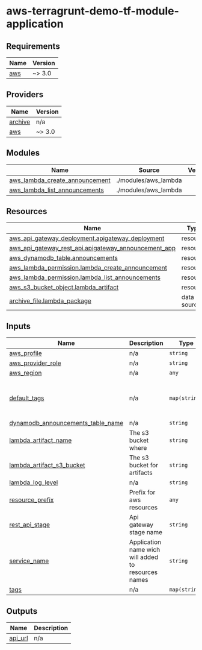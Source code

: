 # aws-terragrunt-demo-tf-module-application

<!-- BEGINNING OF PRE-COMMIT-TERRAFORM DOCS HOOK -->
## Requirements

| Name | Version |
|------|---------|
| <a name="requirement_aws"></a> [aws](#requirement\_aws) | ~> 3.0 |

## Providers

| Name | Version |
|------|---------|
| <a name="provider_archive"></a> [archive](#provider\_archive) | n/a |
| <a name="provider_aws"></a> [aws](#provider\_aws) | ~> 3.0 |

## Modules

| Name | Source | Version |
|------|--------|---------|
| <a name="module_aws_lambda_create_announcement"></a> [aws\_lambda\_create\_announcement](#module\_aws\_lambda\_create\_announcement) | ./modules/aws_lambda |  |
| <a name="module_aws_lambda_list_announcements"></a> [aws\_lambda\_list\_announcements](#module\_aws\_lambda\_list\_announcements) | ./modules/aws_lambda |  |

## Resources

| Name | Type |
|------|------|
| [aws_api_gateway_deployment.apigateway_deployment](https://registry.terraform.io/providers/hashicorp/aws/latest/docs/resources/api_gateway_deployment) | resource |
| [aws_api_gateway_rest_api.apigateway_announcement_app](https://registry.terraform.io/providers/hashicorp/aws/latest/docs/resources/api_gateway_rest_api) | resource |
| [aws_dynamodb_table.announcements](https://registry.terraform.io/providers/hashicorp/aws/latest/docs/resources/dynamodb_table) | resource |
| [aws_lambda_permission.lambda_create_announcement](https://registry.terraform.io/providers/hashicorp/aws/latest/docs/resources/lambda_permission) | resource |
| [aws_lambda_permission.lambda_list_announcements](https://registry.terraform.io/providers/hashicorp/aws/latest/docs/resources/lambda_permission) | resource |
| [aws_s3_bucket_object.lambda_artifact](https://registry.terraform.io/providers/hashicorp/aws/latest/docs/resources/s3_bucket_object) | resource |
| [archive_file.lambda_package](https://registry.terraform.io/providers/hashicorp/archive/latest/docs/data-sources/file) | data source |

## Inputs

| Name | Description | Type | Default | Required |
|------|-------------|------|---------|:--------:|
| <a name="input_aws_profile"></a> [aws\_profile](#input\_aws\_profile) | n/a | `string` | `""` | no |
| <a name="input_aws_provider_role"></a> [aws\_provider\_role](#input\_aws\_provider\_role) | n/a | `string` | `""` | no |
| <a name="input_aws_region"></a> [aws\_region](#input\_aws\_region) | n/a | `any` | n/a | yes |
| <a name="input_default_tags"></a> [default\_tags](#input\_default\_tags) | n/a | `map(string)` | <pre>{<br>  "ManagedBy": "terraform",<br>  "module": "aws-terragrunt-demo-tf-module-application"<br>}</pre> | no |
| <a name="input_dynamodb_announcements_table_name"></a> [dynamodb\_announcements\_table\_name](#input\_dynamodb\_announcements\_table\_name) | n/a | `string` | `"announcements-table"` | no |
| <a name="input_lambda_artifact_name"></a> [lambda\_artifact\_name](#input\_lambda\_artifact\_name) | The s3 bucket where | `string` | `"announcement-app.zip"` | no |
| <a name="input_lambda_artifact_s3_bucket"></a> [lambda\_artifact\_s3\_bucket](#input\_lambda\_artifact\_s3\_bucket) | The s3 bucket for artifacts | `string` | n/a | yes |
| <a name="input_lambda_log_level"></a> [lambda\_log\_level](#input\_lambda\_log\_level) | n/a | `string` | `"DEBUG"` | no |
| <a name="input_resource_prefix"></a> [resource\_prefix](#input\_resource\_prefix) | Prefix for aws resources | `any` | n/a | yes |
| <a name="input_rest_api_stage"></a> [rest\_api\_stage](#input\_rest\_api\_stage) | Api gateway stage name | `string` | n/a | yes |
| <a name="input_service_name"></a> [service\_name](#input\_service\_name) | Application name wich will added to resources names | `string` | n/a | yes |
| <a name="input_tags"></a> [tags](#input\_tags) | n/a | `map(string)` | `{}` | no |

## Outputs

| Name | Description |
|------|-------------|
| <a name="output_api_url"></a> [api\_url](#output\_api\_url) | n/a |
<!-- END OF PRE-COMMIT-TERRAFORM DOCS HOOK -->